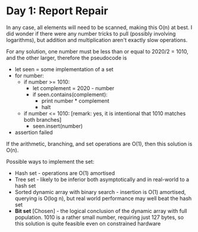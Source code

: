 # Day 1: Report Repair

In any case, all elements will need to be scanned, making this O(n) at best. I did wonder if there were any number tricks to pull (possibly involving logarithms), but addition and multiplication aren't exactly slow operations.

For any solution, one number must be less than or equal to 2020/2 = 1010, and the other larger, therefore the pseudocode is

* let seen = some implementation of a set
* for number:
  * if number >= 1010:
    * let complement = 2020 - number
    * if seen.contains(complement):
	  * print number * complement
	  * halt
  * if number <= 1010: [remark: yes, it is intentional that 1010 matches both branches]
    * seen.insert(number)
* assertion failed

If the arithmetic, branching, and set operations are O(1), then this solution is O(n).

Possible ways to implement the set:

* Hash set - operations are O(1) amortised
* Tree set - likely to be inferior both asymptotically and in real-world to a hash set
* Sorted dynamic array with binary search - insertion is O(1) amortised, querying is O(log n), but real world performance may well beat the hash set
* **Bit set** [Chosen] - the logical conclusion of the dynamic array with full population. 1010 is a rather small number, requiring just 127 bytes, so this solution is quite feasible even on constrained hardware
